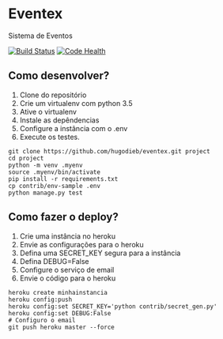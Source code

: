 # Eventex

Sistema de Eventos

[![Build Status](https://travis-ci.org/hugodieb/eventex.svg?branch=master)](https://travis-ci.org/hugodieb/eventex)
[![Code Health](https://landscape.io/github/hugodieb/eventex/master/landscape.svg?style=flat)](https://landscape.io/github/hugodieb/eventex/master)


## Como desenvolver?

1. Clone do repositório
2. Crie um virtualenv com python 3.5
3. Ative o virtualenv
4. Instale as depêndencias
5. Configure a instância com o .env
6. Execute os testes.

```console
git clone https://github.com/hugodieb/eventex.git project
cd project
python -m venv .myenv
source .myenv/bin/activate
pip install -r requirements.txt
cp contrib/env-sample .env
python manage.py test
```

## Como fazer o deploy?

1. Crie uma instância no heroku
2. Envie as configurações para o heroku
3. Defina uma SECRET_KEY segura para a instância
4. Defina DEBUG=False
5. Configure o serviço de email
6. Envie o código para o heroku

```console
heroku create minhainstancia
heroku config:push
heroku config:set SECRET_KEY='python contrib/secret_gen.py'
heroku config:set DEBUG:False
# Configuro o email
git push heroku master --force
```